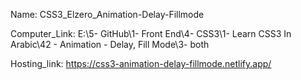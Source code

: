 
Name: CSS3_Elzero_Animation-Delay-Fillmode

Computer_Link: E:\5- GitHub\1- Front End\4- CSS3\1- Learn CSS3 In Arabic\42 - Animation - Delay, Fill Mode\3- both

Hosting_link: https://css3-animation-delay-fillmode.netlify.app/

